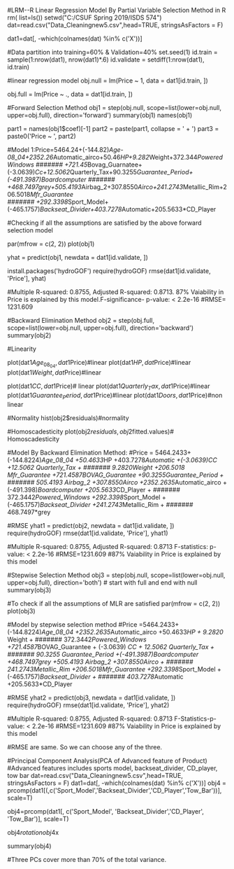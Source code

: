 #LRM--R
Linear Regression Model By Partial Variable Selection Method in R
rm( list=ls())
setwd("C:/CSUF Spring 2019/ISDS 574")
dat=read.csv("Data_Cleaningnew5.csv",head=TRUE, stringsAsFactors = F)


dat1=dat[, -which(colnames(dat) %in% c('X'))]


#Data partition into training=60% & Validation=40%
set.seed(1)
id.train = sample(1:nrow(dat1), nrow(dat1)*.6)
id.validate = setdiff(1:nrow(dat1), id.train)

#linear regression model
obj.null = lm(Price ~ 1, data = dat1[id.train, ])

obj.full = lm(Price ~ ., data = dat1[id.train, ])


#Forward Selection Method
obj1 = step(obj.null, scope=list(lower=obj.null, upper=obj.full), direction='forward') 
summary(obj1)
names(obj1)

part1 = names(obj1$coef)[-1]
part2 = paste(part1, collapse = ' + ')
part3 = paste0('Price ~ ', part2)

#Model 1:Price=5464.24+(-144.82)*Age-08_04+2352.26*Automatic_airco+50.46*HP+9.282*Weight+372.344*PoweredWindows
####### +721.45*Bovag_Guarnatee+(-3.0639)*Cc+12.5062*Quarterly_Tax+90.3255*Guarantee_Period+(-491.3987)*Boardcomputer
####### +468.7497*grey+505.4193*Airbag_2+307.8550*Airco+241.2743*Metallic_Rim+206.5018*Mfr_Guarantee  
####### +292.3398*Sport_Model+(-465.1757)*Backseat_Divider+403.7278*Automatic+205.5633*CD_Player

#Checking if all the assumptions are satisfied by the above forward selection model

par(mfrow = c(2, 2))
plot(obj1) 


yhat = predict(obj1, newdata = dat1[id.validate, ])

install.packages('hydroGOF')
require(hydroGOF)
rmse(dat1[id.validate, 'Price'], yhat)

#Multiple R-squared:  0.8755,	Adjusted R-squared:  0.8713. 87% Vaiability in Price is explained by this model.F-significance- p-value: < 2.2e-16
#RMSE= 1231.609

#Backward Elimination Method
obj2 = step(obj.full, scope=list(lower=obj.null, upper=obj.full), direction='backward')
summary(obj2) 


#Linearity

plot(dat1$Age_08_04,dat1$Price)#linear
plot(dat1$HP,dat$Price)#linear
plot(dat1$Weight,dat$Price)#linear

plot(dat1$CC,dat1$Price)# linear
plot(dat1$Quarterly_Tax,dat1$Price)#linear
plot(dat1$Guarantee_Period,dat1$Price)#linear
plot(dat1$Doors,dat1$Price)#non linear

#Normality
hist(obj2$residuals)#normality


#Homoscadesticity
plot(obj2$residuals,obj2$fitted.values)# Homoscadesticity

#Model By Backward Elimination Method:
#Price = 5464.2433+(-144.8224)*Age_08_04 +50.4633*HP +403.7278*Automatic +(-3.0639)*CC +12.5062 *Quarterly_Tax + 
####### 9.2820*Weight +206.5018 *Mfr_Guarantee +721.4587*BOVAG_Guarantee +90.3255*Guarantee_Period + 
####### 505.4193 *Airbag_2 +307.8550*Airco +2352.2635*Automatic_airco + (-491.398)*Boardcomputer +205.5633*CD_Player + 
####### 372.3442*Powered_Windows +292.3398*Sport_Model +(-465.1757)*Backseat_Divider +241.2743*Metallic_Rim + 
####### 468.7497*grey

#RMSE
yhat1 = predict(obj2, newdata = dat1[id.validate, ])
require(hydroGOF)
rmse(dat1[id.validate, 'Price'], yhat1)

#Multiple R-squared:  0.8755,	Adjusted R-squared:  0.8713 F-statistics:  p-value: < 2.2e-16
#RMSE=1231.609
#87% Vaiability in Price is explained by this model


#Stepwise Selection Method
obj3 = step(obj.null, scope=list(lower=obj.null, upper=obj.full), direction='both') # start with full and end with null
summary(obj3)

#To check if all the assumptions of MLR are satisfied 
par(mfrow = c(2, 2))
plot(obj3) 

#Model by stepwise selection method
#Price =5464.2433+(-144.8224)*Age_08_04 +2352.2635*Automatic_airco +50.4633*HP + 9.2820* Weight + 
####### 372.3442*Powered_Windows +721.4587*BOVAG_Guarantee + (-3.0639) *CC + 12.5062 *Quarterly_Tax + 
#######  90.3255 *Guarantee_Period +(-491.3987)*Boardcomputer +468.7497*grey +505.4193 *Airbag_2 +307.8550*Airco + 
#######  241.2743*Metallic_Rim +206.5018*Mfr_Guarantee +292.3398*Sport_Model +(-465.1757)*Backseat_Divider + 
#######  403.7278*Automatic +205.5633*CD_Player

#RMSE
yhat2 = predict(obj3, newdata = dat1[id.validate, ])
require(hydroGOF)
rmse(dat1[id.validate, 'Price'], yhat2)

#Multiple R-squared:  0.8755,	Adjusted R-squared:  0.8713 F-Statistics-p-value: < 2.2e-16
#RMSE=1231.609
#87% Vaiability in Price is explained by this model

#RMSE are same. So we can choose any of the three.

#Principal Component Analysis(PCA of Advanced feature of Product)
#Advanced features includes sports model, backseat_divider, CD_player, tow bar
dat=read.csv("Data_Cleaningnew5.csv",head=TRUE, stringsAsFactors = F)
dat1=dat[, -which(colnames(dat) %in% c('X'))]
obj4 = prcomp(dat1[(,c('Sport_Model','Backseat_Divider','CD_Player','Tow_Bar'))], scale=T)

obj4=prcomp(dat1[, c('Sport_Model', 'Backseat_Divider','CD_Player', 'Tow_Bar')], scale=T)


obj4$rotation
obj4$x

summary(obj4)

#Three PCs cover more than 70% of the total variance.
